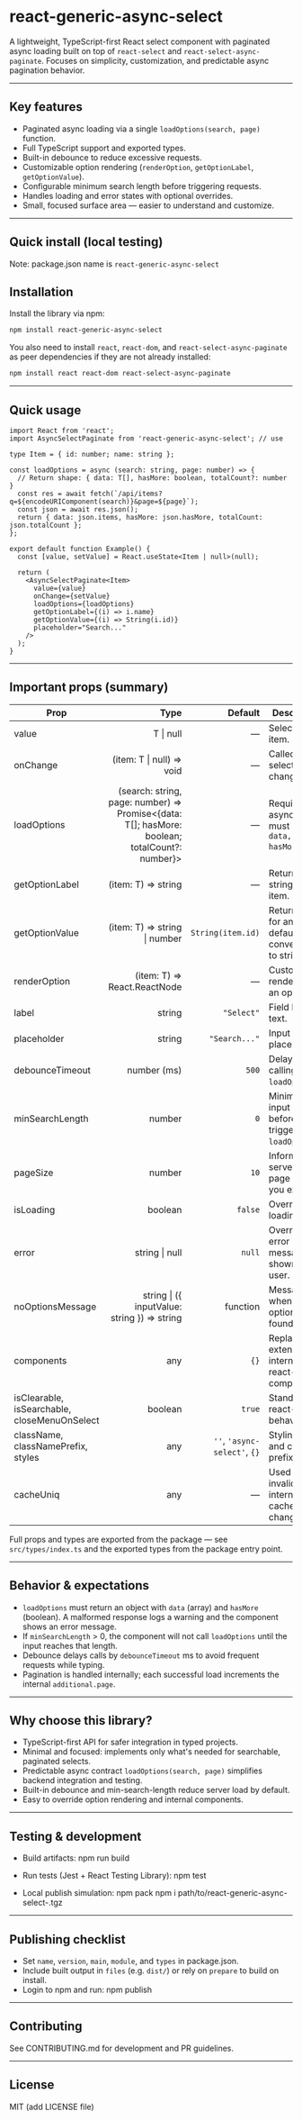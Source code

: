 # react-generic-async-select

A lightweight, TypeScript-first React select component with paginated async loading built on top of `react-select` and `react-select-async-paginate`. Focuses on simplicity, customization, and predictable async pagination behavior.

---

## Key features
- Paginated async loading via a single `loadOptions(search, page)` function.
- Full TypeScript support and exported types.
- Built-in debounce to reduce excessive requests.
- Customizable option rendering (`renderOption`, `getOptionLabel`, `getOptionValue`).
- Configurable minimum search length before triggering requests.
- Handles loading and error states with optional overrides.
- Small, focused surface area — easier to understand and customize.

---

## Quick install (local testing)

Note: package.json name is `react-generic-async-select`
## Installation

Install the library via npm:

```bash
npm install react-generic-async-select
```

You also need to install `react`, `react-dom`, and `react-select-async-paginate` as peer dependencies if they are not already installed:

```bash
npm install react react-dom react-select-async-paginate
```

---

## Quick usage

```tsx
import React from 'react';
import AsyncSelectPaginate from 'react-generic-async-select'; // use 

type Item = { id: number; name: string };

const loadOptions = async (search: string, page: number) => {
  // Return shape: { data: T[], hasMore: boolean, totalCount?: number }
  const res = await fetch(`/api/items?q=${encodeURIComponent(search)}&page=${page}`);
  const json = await res.json();
  return { data: json.items, hasMore: json.hasMore, totalCount: json.totalCount };
};

export default function Example() {
  const [value, setValue] = React.useState<Item | null>(null);

  return (
    <AsyncSelectPaginate<Item>
      value={value}
      onChange={setValue}
      loadOptions={loadOptions}
      getOptionLabel={(i) => i.name}
      getOptionValue={(i) => String(i.id)}
      placeholder="Search..."
    />
  );
}
```

---

## Important props (summary)

| Prop | Type | Default | Description |
|---|---:|---:|---|
| value | T \| null | — | Selected item. |
| onChange | (item: T \| null) => void | — | Called when selection changes. |
| loadOptions | (search: string, page: number) => Promise<{data: T[]; hasMore: boolean; totalCount?: number}> | — | Required async loader; must return `{ data, hasMore }`. |
| getOptionLabel | (item: T) => string | — | Returns label string for an item. |
| getOptionValue | (item: T) => string \| number | `String(item.id)` | Returns value for an item; default converts `id` to string. |
| renderOption | (item: T) => React.ReactNode | — | Custom renderer for an option. |
| label | string | `"Select"` | Field label text. |
| placeholder | string | `"Search..."` | Input placeholder. |
| debounceTimeout | number (ms) | `500` | Delay before calling `loadOptions`. |
| minSearchLength | number | `0` | Minimum input length before triggering `loadOptions`. |
| pageSize | number | `10` | Informational; server-side page size you expect. |
| isLoading | boolean | `false` | Override loading state. |
| error | string \| null | `null` | Override error message shown to user. |
| noOptionsMessage | string \| ({ inputValue: string }) => string | function | Message when no options found. |
| components | any | `{}` | Replace or extend internal react-select components. |
| isClearable, isSearchable, closeMenuOnSelect | boolean | `true` | Standard react-select behaviors. |
| className, classNamePrefix, styles | any | `''`, `'async-select'`, `{}` | Styling hooks and class prefixes. |
| cacheUniq | any | — | Used to invalidate internal cache when changed. |

Full props and types are exported from the package — see `src/types/index.ts` and the exported types from the package entry point.

---

## Behavior & expectations
- `loadOptions` must return an object with `data` (array) and `hasMore` (boolean). A malformed response logs a warning and the component shows an error message.
- If `minSearchLength` > 0, the component will not call `loadOptions` until the input reaches that length.
- Debounce delays calls by `debounceTimeout` ms to avoid frequent requests while typing.
- Pagination is handled internally; each successful load increments the internal `additional.page`.

---

## Why choose this library?
- TypeScript-first API for safer integration in typed projects.
- Minimal and focused: implements only what's needed for searchable, paginated selects.
- Predictable async contract `loadOptions(search, page)` simplifies backend integration and testing.
- Built-in debounce and min-search-length reduce server load by default.
- Easy to override option rendering and internal components.

---

## Testing & development
- Build artifacts:
  npm run build

- Run tests (Jest + React Testing Library):
  npm test

- Local publish simulation:
  npm pack
  npm i path/to/react-generic-async-select-<version>.tgz

---

## Publishing checklist
- Set `name`, `version`, `main`, `module`, and `types` in package.json.
- Include built output in `files` (e.g. `dist/`) or rely on `prepare` to build on install.
- Login to npm and run:
  npm publish

---

## Contributing
See CONTRIBUTING.md for development and PR guidelines.

---

## License
MIT (add LICENSE file)
